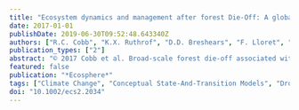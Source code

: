 ```yaml
---
title: "Ecosystem dynamics and management after forest Die-Off: A global synthesis with conceptual state-and-transition models"
date: 2017-01-01
publishDate: 2019-06-30T09:52:48.643340Z
authors: ["R.C. Cobb", "K.X. Ruthrof", "D.D. Breshears", "F. Lloret", "T. Aakala", "H.D. Adams", "W.R. Anderegg", "B.E. Ewers", "L. Galiano", "J.M. Grcunzweig", "H. Hartmann", "C.-Y. Huang", "T. Klein", "N. Kunert", "T. Kitzberger", "S.M. Landhcausser", "S. Levick", "Y. Preisler", "M.L. Suarez", "V. Trotsiuk", "M.J.B. Zeppel"]
publication_types: ["2"]
abstract: "© 2017 Cobb et al. Broad-scale forest die-off associated with drought and heat has now been reported from every forested continent, posing a global-scale challenge to forest management. Climate-driven die-off is frequently compounded with other drivers of tree mortality, such as altered land use, wildfire, and invasive species, making forest management increasingly complex. Facing similar challenges, rangeland managers have widely adopted the approach of developing conceptual models that identify key ecosystem states and major types of transitions between those states, known as \"state-and-transition models\" (S&T models). Using expert opinion and available research, the development of such conceptual S&T models has proven useful in anticipating ecosystem changes and identifying management actions to undertake or to avoid. In cases where detailed data are available, S&T models can be developed into probabilistic predictions, but even where data are insufficient to predict transition probabilities, conceptual S&T models can provide valuable insights for managing a given ecosystem and for comparing and contrasting different ecosystem dynamics. We assembled a synthesis of 14 forest die-off case studies from around the globe, each with sufficient information to infer impacts on forest dynamics and to inform management options following a forest die-off event. For each, we developed a conceptual S&T model to identify alternative ecosystem states, pathways of ecosystem change, and points where management interventions have been, or may be, successful in arresting or reversing undesirable changes. We found that our diverse set of mortality case studies fit into three broad classes of ecosystem trajectories: (1) single-state transition shifts, (2) ecological cascading responses and feedbacks, and (3) complex dynamics where multiple interactions, mortality drivers, and impacts create a range of possible state transition responses. We integrate monitoring and management goals in a framework aimed to facilitate development of conceptual S&T models for other forest die-off events. Our results highlight that although forest die-off events across the globe encompass many different underlying drivers and pathways of ecosystem change, there are commonalities in opportunities for successful management intervention."
featured: false
publication: "*Ecosphere*"
tags: ["Climate Change", "Conceptual State-And-Transition Models", "Drought", "Fire", "Forest Management", "Pests And Pathogens", "Tree Die-Off"]
doi: "10.1002/ecs2.2034"
---
```


